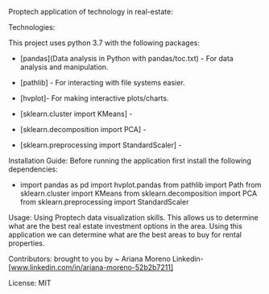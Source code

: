 Proptech application of technology in real-estate:


Technologies:

This project uses python 3.7 with the following packages:

- [pandas](Data analysis in Python with pandas/toc.txt) - For data analysis and manipulation.

- [pathlib] - For interacting with file systems easier.

- [hvplot]- For making interactive plots/charts.

- [sklearn.cluster import KMeans] - 

- [sklearn.decomposition import PCA] - 

- [sklearn.preprocessing import StandardScaler] - 

Installation Guide:
Before running the application first install the following dependencies:
- import pandas as pd
import hvplot.pandas
from pathlib import Path
from sklearn.cluster import KMeans
from sklearn.decomposition import PCA
from sklearn.preprocessing import StandardScaler

Usage:
Using Proptech data visualization skills. This allows us to determine what are the best real estate investment options in the area. Using this application we can determine what are the best areas to buy for rental properties.

Contributors:
brought to you by ~ Ariana Moreno
Linkedin-[www.linkedin.com/in/ariana-moreno-52b2b7211]

License:
MIT